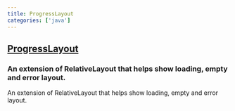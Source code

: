 ```yaml
---
title: ProgressLayout
categories: ['java']
---
```

## [ProgressLayout](https://github.com/nguyenhoanglam/ProgressLayout)

### An extension of RelativeLayout that helps show loading, empty and error layout.

An extension of RelativeLayout that helps show loading, empty and error layout.
